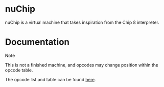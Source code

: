 # nuChip
nuChip is a virtual machine that takes inspiration from the Chip 8 interpreter.

# Documentation
> [!NOTE]
> This is not a finished machine, and opcodes may change position within the opcode table.

The opcode list and table can be found [here](Documentation/Opcodes.MD).

